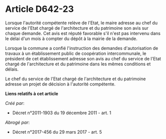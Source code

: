 # Article D642-23

Lorsque l'autorité compétente relève de l'Etat, le maire adresse au chef du service de l'Etat chargé de l'architecture et du
patrimoine son avis sur chaque demande. Cet avis est réputé favorable s'il n'est pas intervenu dans le délai d'un mois à
compter du dépôt à la mairie de la demande. 

Lorsque la commune a confié l'instruction des demandes d'autorisation de travaux à un établissement public de coopération
intercommunale, le président de cet établissement adresse son avis au chef du service de l'Etat chargé de l'architecture et
du patrimoine dans les mêmes conditions et délais. 

Le chef du service de l'Etat chargé de l'architecture et du patrimoine adresse un projet de décision à l'autorité compétente.

**Liens relatifs à cet article**

_Créé par_:

  - Décret n°2011-1903 du 19 décembre 2011 - art. 1

_Abrogé par_:

  - Décret n°2017-456 du 29 mars 2017 - art. 5
